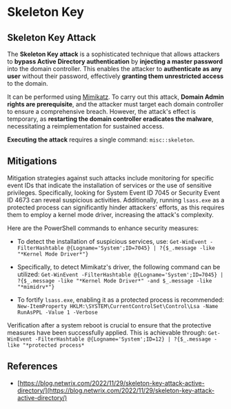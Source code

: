 # Skeleton Key





## Skeleton Key Attack

The **Skeleton Key attack** is a sophisticated technique that allows attackers to **bypass Active Directory authentication** by **injecting a master password** into the domain controller. This enables the attacker to **authenticate as any user** without their password, effectively **granting them unrestricted access** to the domain.

It can be performed using [Mimikatz](https://github.com/gentilkiwi/mimikatz). To carry out this attack, **Domain Admin rights are prerequisite**, and the attacker must target each domain controller to ensure a comprehensive breach. However, the attack's effect is temporary, as **restarting the domain controller eradicates the malware**, necessitating a reimplementation for sustained access.

**Executing the attack** requires a single command: `misc::skeleton`.

## Mitigations

Mitigation strategies against such attacks include monitoring for specific event IDs that indicate the installation of services or the use of sensitive privileges. Specifically, looking for System Event ID 7045 or Security Event ID 4673 can reveal suspicious activities. Additionally, running `lsass.exe` as a protected process can significantly hinder attackers' efforts, as this requires them to employ a kernel mode driver, increasing the attack's complexity.

Here are the PowerShell commands to enhance security measures:

- To detect the installation of suspicious services, use: `Get-WinEvent -FilterHashtable @{Logname='System';ID=7045} | ?{$_.message -like "*Kernel Mode Driver*"}`

- Specifically, to detect Mimikatz's driver, the following command can be utilized: `Get-WinEvent -FilterHashtable @{Logname='System';ID=7045} | ?{$_.message -like "*Kernel Mode Driver*" -and $_.message -like "*mimidrv*"}`

- To fortify `lsass.exe`, enabling it as a protected process is recommended: `New-ItemProperty HKLM:\SYSTEM\CurrentControlSet\Control\Lsa -Name RunAsPPL -Value 1 -Verbose`

Verification after a system reboot is crucial to ensure that the protective measures have been successfully applied. This is achievable through: `Get-WinEvent -FilterHashtable @{Logname='System';ID=12} | ?{$_.message -like "*protected process*`

## References
* [https://blog.netwrix.com/2022/11/29/skeleton-key-attack-active-directory/](https://blog.netwrix.com/2022/11/29/skeleton-key-attack-active-directory/)




